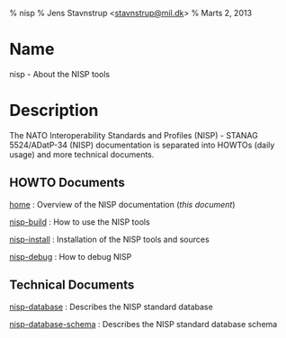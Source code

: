 % nisp
% Jens Stavnstrup \<stavnstrup@mil.dk\>
% Marts 2, 2013


Name
====

nisp - About the NISP tools 

<!--
-->

Description
===========

The NATO Interoperability Standards and Profiles (NISP) - STANAG
5524/ADatP-34 (NISP) documentation is separated into HOWTOs (daily
usage) and more technical documents.


HOWTO Documents
---------------

[home](index.html)
:   Overview of the NISP documentation (*this document*)


[nisp-build](nisp-build.html)
:   How to use the NISP tools

<!--
[nisp-edit](nisp-edit.html)
:   Editing NISP documents
-->

[nisp-install](nisp-install.html)
:   Installation of the NISP tools and sources


[nisp-debug](nisp-debug.html)
:   How to debug NISP

<!--
[nisp-publish](nisp-publish.html)
:   Publishing a new version of NISP (The editors manual)
-->


Technical Documents
-------------------


[nisp-database](nisp-database.html)
:   Describes the NISP standard database



[nisp-database-schema](nisp-database-schema.html)
:   Describes the NISP standard database schema

<!--
[nisp-software](nisp-software.html)
:   x
-->
